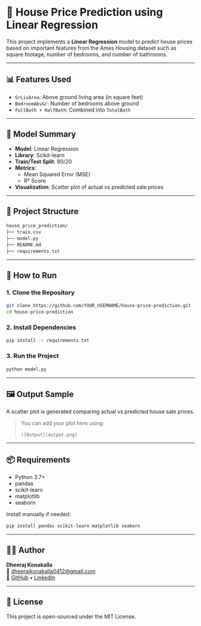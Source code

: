 # 🏡 House Price Prediction using Linear Regression

This project implements a **Linear Regression** model to predict house prices based on important features from the Ames Housing dataset such as square footage, number of bedrooms, and number of bathrooms.

---

## 📊 Features Used

- `GrLivArea`: Above ground living area (in square feet)
- `BedroomAbvGr`: Number of bedrooms above ground
- `FullBath + HalfBath`: Combined into `TotalBath`

---

## 🧠 Model Summary

- **Model**: Linear Regression
- **Library**: Scikit-learn
- **Train/Test Split**: 80/20
- **Metrics**:
  - Mean Squared Error (MSE)
  - R² Score
- **Visualization**: Scatter plot of actual vs predicted sale prices

---

## 📁 Project Structure

```bash
house_price_prediction/
├── train.csv
├── model.py
├── README.md
├── requirements.txt
```

---

## 🚀 How to Run

### 1. Clone the Repository

```bash
git clone https://github.com/YOUR_USERNAME/house-price-prediction.git
cd house-price-prediction
```

### 2. Install Dependencies

```bash
pip install -r requirements.txt
```

### 3. Run the Project

```bash
python model.py
```

---

## 🖼 Output Sample

A scatter plot is generated comparing actual vs predicted house sale prices.

> You can add your plot here using:
> ```
> ![Output](output.png)
> ```

---

## 📦 Requirements

- Python 3.7+
- pandas
- scikit-learn
- matplotlib
- seaborn

Install manually if needed:
```bash
pip install pandas scikit-learn matplotlib seaborn
```

---

## 👨‍💻 Author

**Dheeraj Konakalla**  
📧 dheerajkonakalla0412@gmail.com  
🔗 [GitHub](https://github.com/dheerajkonakalla4) • [LinkedIn](https://www.linkedin.com/in/dheeraj-konakalla)

---

## 📜 License

This project is open-sourced under the MIT License.
